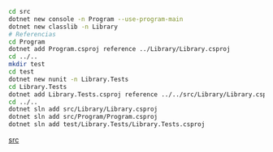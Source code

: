 ```bash
cd src
dotnet new console -n Program --use-program-main
dotnet new classlib -n Library
# Referencias
cd Program
dotnet add Program.csproj reference ../Library/Library.csproj
cd ../..
mkdir test
cd test
dotnet new nunit -n Library.Tests
cd Library.Tests
dotnet add Library.Tests.csproj reference ../../src/Library/Library.csproj
cd ../..
dotnet sln add src/Library/Library.csproj
dotnet sln add src/Program/Program.csproj
dotnet sln add test/Library.Tests/Library.Tests.csproj
```

[src](https://github.com/ucudal/PII_Comandos/blob/master/Crear_Proyecto_C%23.md)